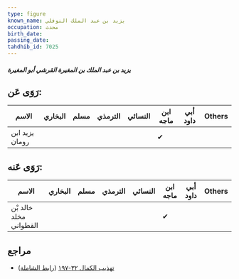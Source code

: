 ```yaml
---
type: figure
known_name: يزيد بن عبد الملك النوفلي
occupation: محدث
birth_date:
passing_date:
tahdhib_id: 7025
---
```

##### يزيد بن عبد الملك بن المغيرة القرشي أبو المغيرة

## رَوَى عَن:
| الاسم          | البخاري | مسلم | الترمذي | النسائي | ابن ماجه | أبي داود | Others |
| -------------- | ------- | ---- | ------- | ------- | -------- | -------- | ------ |
| يزيد ابن رومان |         |      |         |         | ✔        |          |        |
## رَوَى عَنه:
| الاسم                  | البخاري | مسلم | الترمذي | النسائي | ابن ماجه | أبي داود | Others |
| ---------------------- | ------- | ---- | ------- | ------- | -------- | -------- | ------ |
| خالد بْن مخلد القطواني |         |      |         |         | ✔        |          |        |
## مراجع
- [تهذيب الكمال ٣٢-١٩٧](obsidian://open?vault=Tahdhib-al-Kamal&file=Figures/٧٠٢٥-يزيد%20بن%20عبد%20الملك%20بن%20المغيرة%20القرشي%20أبو%20المغيرة) ([رابط الشاملة](https://shamela.ws/book/3722/17311))